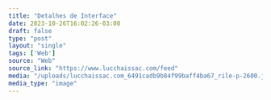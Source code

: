 ```yaml
---
title: "Detalhes de Interface"
date: 2023-10-26T16:02:26-03:00
draft: false
type: "post"
layout: "single"
tags: ['Web']
source: "Web"
source_link: "https://www.lucchaissac.com/feed"
media: "/uploads/lucchaissac.com_6491cadb9b84f99baff4ba67_rile-p-2600.jpeg"
media_type: "image"
---
```


